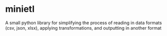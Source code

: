 # minietl

A small python library for simplifying the process of reading in data formats (csv, json, xlsx), applying transformations, and outputting in another format
